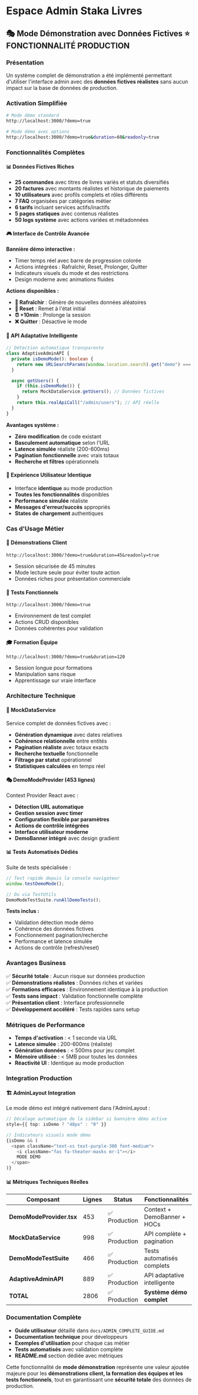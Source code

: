 # Espace Admin Staka Livres

## 🎭 **Mode Démonstration avec Données Fictives** ⭐ FONCTIONNALITÉ PRODUCTION

### Présentation

Un système complet de démonstration a été implémenté permettant d'utiliser l'interface admin avec des **données fictives réalistes** sans aucun impact sur la base de données de production.

### Activation Simplifiée

```bash
# Mode démo standard
http://localhost:3000/?demo=true

# Mode démo avec options
http://localhost:3000/?demo=true&duration=60&readonly=true
```

### Fonctionnalités Complètes

#### 📊 **Données Fictives Riches**

- **25 commandes** avec titres de livres variés et statuts diversifiés
- **20 factures** avec montants réalistes et historique de paiements
- **10 utilisateurs** avec profils complets et rôles différents
- **7 FAQ** organisées par catégories métier
- **6 tarifs** incluant services actifs/inactifs
- **5 pages statiques** avec contenus réalistes
- **50 logs système** avec actions variées et métadonnées

#### 🎮 **Interface de Contrôle Avancée**

**Bannière démo interactive :**

- Timer temps réel avec barre de progression colorée
- Actions intégrées : Rafraîchir, Reset, Prolonger, Quitter
- Indicateurs visuels du mode et des restrictions
- Design moderne avec animations fluides

**Actions disponibles :**

- **🔄 Rafraîchir** : Génère de nouvelles données aléatoires
- **🔄 Reset** : Remet à l'état initial
- **⏰ +10min** : Prolonge la session
- **❌ Quitter** : Désactive le mode

#### 🔧 **API Adaptative Intelligente**

```typescript
// Détection automatique transparente
class AdaptiveAdminAPI {
  private isDemoMode(): boolean {
    return new URLSearchParams(window.location.search).get("demo") === "true";
  }

  async getUsers() {
    if (this.isDemoMode()) {
      return MockDataService.getUsers(); // Données fictives
    }
    return this.realApiCall("/admin/users"); // API réelle
  }
}
```

**Avantages système :**

- **Zéro modification** de code existant
- **Basculement automatique** selon l'URL
- **Latence simulée** réaliste (200-600ms)
- **Pagination fonctionnelle** avec vrais totaux
- **Recherche et filtres** opérationnels

#### 🎯 **Expérience Utilisateur Identique**

- Interface **identique** au mode production
- **Toutes les fonctionnalités** disponibles
- **Performance simulée** réaliste
- **Messages d'erreur/succès** appropriés
- **States de chargement** authentiques

### Cas d'Usage Métier

#### 🏢 **Démonstrations Client**

```
http://localhost:3000/?demo=true&duration=45&readonly=true
```

- Session sécurisée de 45 minutes
- Mode lecture seule pour éviter toute action
- Données riches pour présentation commerciale

#### 🧪 **Tests Fonctionnels**

```
http://localhost:3000/?demo=true
```

- Environnement de test complet
- Actions CRUD disponibles
- Données cohérentes pour validation

#### 🎓 **Formation Équipe**

```
http://localhost:3000/?demo=true&duration=120
```

- Session longue pour formations
- Manipulation sans risque
- Apprentissage sur vraie interface

### Architecture Technique

#### 🔧 **MockDataService**

Service complet de données fictives avec :

- **Génération dynamique** avec dates relatives
- **Cohérence relationnelle** entre entités
- **Pagination réaliste** avec totaux exacts
- **Recherche textuelle** fonctionnelle
- **Filtrage par statut** opérationnel
- **Statistiques calculées** en temps réel

#### 🎭 **DemoModeProvider (453 lignes)**

Context Provider React avec :

- **Détection URL automatique**
- **Gestion session avec timer**
- **Configuration flexible par paramètres**
- **Actions de contrôle intégrées**
- **Interface utilisateur moderne**
- **DemoBanner intégré** avec design gradient

#### 📊 **Tests Automatisés Dédiés**

Suite de tests spécialisée :

```typescript
// Test rapide depuis la console navigateur
window.testDemoMode();

// Ou via TestUtils
DemoModeTestSuite.runAllDemoTests();
```

**Tests inclus :**

- Validation détection mode démo
- Cohérence des données fictives
- Fonctionnement pagination/recherche
- Performance et latence simulée
- Actions de contrôle (refresh/reset)

### Avantages Business

✅ **Sécurité totale** : Aucun risque sur données production  
✅ **Démonstrations réalistes** : Données riches et variées  
✅ **Formations efficaces** : Environnement identique à la production  
✅ **Tests sans impact** : Validation fonctionnelle complète  
✅ **Présentation client** : Interface professionnelle  
✅ **Développement accéléré** : Tests rapides sans setup

### Métriques de Performance

- **Temps d'activation** : < 1 seconde via URL
- **Latence simulée** : 200-600ms (réaliste)
- **Génération données** : < 500ms pour jeu complet
- **Mémoire utilisée** : < 5MB pour toutes les données
- **Réactivité UI** : Identique au mode production

### Integration Production

#### 🏗️ **AdminLayout Integration**

Le mode démo est intégré nativement dans l'AdminLayout :

```typescript
// Décalage automatique de la sidebar si bannière démo active
style={{ top: isDemo ? "48px" : "0" }}

// Indicateurs visuels mode démo
{isDemo && (
  <span className="text-xs text-purple-300 font-medium">
    <i className="fas fa-theater-masks mr-1"></i>
    MODE DÉMO
  </span>
)}
```

#### 📊 **Métriques Techniques Réelles**

| Composant                | Lignes | Status        | Fonctionnalités             |
| ------------------------ | ------ | ------------- | --------------------------- |
| **DemoModeProvider.tsx** | 453    | ✅ Production | Context + DemoBanner + HOCs |
| **MockDataService**      | 998    | ✅ Production | API complète + pagination   |
| **DemoModeTestSuite**    | 466    | ✅ Production | Tests automatisés complets  |
| **AdaptiveAdminAPI**     | 889    | ✅ Production | API adaptative intelligente |
| **TOTAL**                | 2806   | ✅ Production | **Système démo complet**    |

### Documentation Complète

- **Guide utilisateur** détaillé dans `docs/ADMIN_COMPLETE_GUIDE.md`
- **Documentation technique** pour développeurs
- **Exemples d'utilisation** pour chaque cas métier
- **Tests automatisés** avec validation complète
- **README.md** section dédiée avec métriques

Cette fonctionnalité de **mode démonstration** représente une valeur ajoutée majeure pour les **démonstrations client, la formation des équipes et les tests fonctionnels**, tout en garantissant une **sécurité totale** des données de production.
